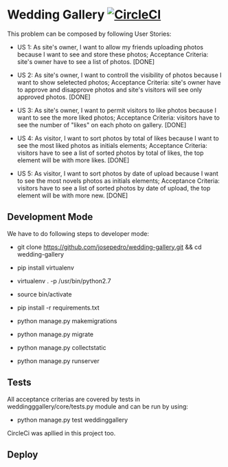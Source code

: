 # Wedding Gallery [![CircleCI](https://circleci.com/gh/josepedro/wedding-gallery/tree/master.svg?style=svg)](https://circleci.com/gh/josepedro/wedding-gallery/tree/master)

This problem can be composed by following User Stories:

- US 1: As site's owner, I want to allow my friends uploading photos because I want to see and store these photos; Acceptance Criteria: site's owner have to see a list of photos. [DONE]

- US 2: As site's owner, I want to controll the visibility of photos because I want to show seletected photos; Acceptance Criteria: site's owner have to approve and disapprove photos and site's visitors will see only approved photos. [DONE]

- US 3: As site's owner, I want to permit visitors to like photos because I want to see the more liked photos; Acceptance Criteria: visitors have to see the number of "likes" on each photo on gallery. [DONE]

- US 4: As visitor, I want to sort photos by total of likes because I want to see the most liked photos as initials elements; Acceptance Criteria: visitors have to see a list of sorted photos by total of likes, the top element will be with more likes. [DONE]

- US 5: As visitor, I want to sort photos by date of upload because I want to see the most novels photos as initials elements; Acceptance Criteria: visitors have to see a list of sorted photos by date of upload, the top element will be with more new. [DONE]

## Development Mode

We have to do following steps to developer mode:

- git clone https://github.com/josepedro/wedding-gallery.git && cd wedding-gallery

- pip install virtualenv

- virtualenv . -p /usr/bin/python2.7

- source bin/activate

- pip install -r requirements.txt

- python manage.py makemigrations

- python manage.py migrate

- python manage.py collectstatic

- python manage.py runserver

## Tests

All acceptance criterias are covered by tests in weddingggallery/core/tests.py module and can be run by using:

- python manage.py test weddinggallery

CircleCi was apllied in this project too.

## Deploy

